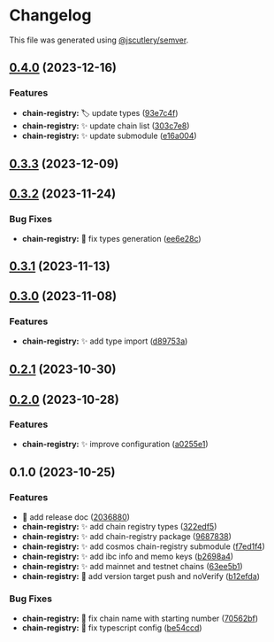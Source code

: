 # Changelog

This file was generated using [@jscutlery/semver](https://github.com/jscutlery/semver).

## [0.4.0](https://github.com/nabla-studio/quirks/compare/chain-registry@0.3.3...chain-registry@0.4.0) (2023-12-16)


### Features

* **chain-registry:** :label: update types ([93e7c4f](https://github.com/nabla-studio/quirks/commit/93e7c4f9f780a2feefce254e75f915e6fb0e211a))
* **chain-registry:** :sparkles: update chain list ([303c7e8](https://github.com/nabla-studio/quirks/commit/303c7e8ff5350b04c189773a2771295783359827))
* **chain-registry:** :sparkles: update submodule ([e16a004](https://github.com/nabla-studio/quirks/commit/e16a0047a8affdc66592082f1ad94cd79b0548e5))

## [0.3.3](https://github.com/nabla-studio/quirks/compare/chain-registry@0.3.2...chain-registry@0.3.3) (2023-12-09)

## [0.3.2](https://github.com/nabla-studio/quirks/compare/chain-registry@0.3.1...chain-registry@0.3.2) (2023-11-24)


### Bug Fixes

* **chain-registry:** :bug: fix types generation ([ee6e28c](https://github.com/nabla-studio/quirks/commit/ee6e28c69365c3d799ccd0a43cc525ec18f87ac7))

## [0.3.1](https://github.com/nabla-studio/quirks/compare/chain-registry@0.3.0...chain-registry@0.3.1) (2023-11-13)

## [0.3.0](https://github.com/nabla-studio/quirks/compare/chain-registry@0.2.1...chain-registry@0.3.0) (2023-11-08)


### Features

* **chain-registry:** :sparkles: add type import ([d89753a](https://github.com/nabla-studio/quirks/commit/d89753afd1b18204ba20a35e5d61537ce9ece0cc))

## [0.2.1](https://github.com/nabla-studio/quirks/compare/chain-registry@0.2.0...chain-registry@0.2.1) (2023-10-30)

## [0.2.0](https://github.com/nabla-studio/quirks/compare/chain-registry@0.1.0...chain-registry@0.2.0) (2023-10-28)


### Features

* **chain-registry:** :sparkles: improve configuration ([a0255e1](https://github.com/nabla-studio/quirks/commit/a0255e136568e233cd76076d58585fed5cf663a3))

## 0.1.0 (2023-10-25)


### Features

* :memo: add release doc ([2036880](https://github.com/nabla-studio/quirks/commit/20368800d3a072a4e473e710cd056c46756d73db))
* **chain-registry:** :sparkles: add chain registry types ([322edf5](https://github.com/nabla-studio/quirks/commit/322edf5d456a9b3452e4fb00da6354303232b41e))
* **chain-registry:** :sparkles: add chain-registry package ([9687838](https://github.com/nabla-studio/quirks/commit/968783879710dbde06179d6ab98e0c69eb50b679))
* **chain-registry:** :sparkles: add cosmos chain-registry submodule ([f7ed1f4](https://github.com/nabla-studio/quirks/commit/f7ed1f4af4a02994796b23fc56ee3ec0f43e0cfa))
* **chain-registry:** :sparkles: add ibc info and memo keys ([b2698a4](https://github.com/nabla-studio/quirks/commit/b2698a49cfe2763e805f8c3f310f55dbffc7ed56))
* **chain-registry:** :sparkles: add mainnet and testnet chains ([63ee5b1](https://github.com/nabla-studio/quirks/commit/63ee5b1b4a0079755e5a53b5b7a14b777df03126))
* **chain-registry:** :wrench: add version target push and noVerify ([b12efda](https://github.com/nabla-studio/quirks/commit/b12efdaa8bfacbc05fd71b4d86b2479699f024d8))


### Bug Fixes

* **chain-registry:** :bug: fix chain name with starting number ([70562bf](https://github.com/nabla-studio/quirks/commit/70562bf585926b8432b595a222abad22015c1725))
* **chain-registry:** :bug: fix typescript config ([be54ccd](https://github.com/nabla-studio/quirks/commit/be54ccdf82b10e4de57c8f8179a40580d20c7756))
